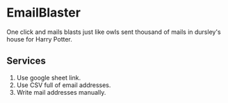 # EmailBlaster
One click and mails blasts just like owls sent thousand of mails in dursley's house for Harry Potter.

## Services
1. Use google sheet link.
2. Use CSV full of email addresses.
3. Write mail addresses manually.